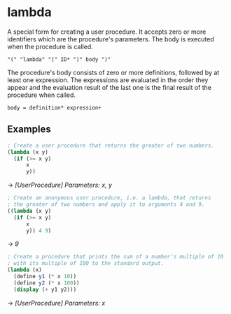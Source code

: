 # lambda
A special form for creating a user procedure.
It accepts zero or more identifiers which are the procedure's parameters.
The body is executed when the procedure is called.
```
"(" "lambda" "(" ID* ")" body ")"
```

The procedure's body consists of zero or more definitions, followed by at least one expression.
The expressions are evaluated in the order they appear and the evaluation result of the last one
is the final result of the procedure when called.
```
body = definition* expression+
```

## Examples
```scheme
; Create a user procedure that returns the greater of two numbers.
(lambda (x y)
  (if (>= x y)
      x
      y))
```
-> *[UserProcedure] Parameters: x, y*

```scheme
; Create an anonymous user procedure, i.e. a lambda, that returns
; the greater of two numbers and apply it to arguments 4 and 9.
((lambda (x y)
  (if (>= x y)
      x
      y)) 4 9)
```
-> *9*

```scheme
; Create a procedure that prints the sum of a number's multiple of 10
; with its multiple of 100 to the standard output.
(lambda (x)
  (define y1 (* x 10))
  (define y2 (* x 100))
  (display (+ y1 y2)))
```
-> *[UserProcedure] Parameters: x*
